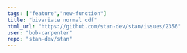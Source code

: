 ```yaml
---
tags: ["feature","new-function"]
title: "bivariate normal cdf"
html_url: "https://github.com/stan-dev/stan/issues/2356"
user: "bob-carpenter"
repo: "stan-dev/stan"
---
```


